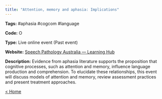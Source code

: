 ```yaml
---
title: "Attention, memory and aphasia: Implications"
---
```


<p><b>Tags:</b> #aphasia #cogcom #language</p>
<p><b>Code:</b> O</p>
<p><b>Type:</b> Live online event (Past event)</p>
<p><b>Website:</b>
<a href="https://learninghub.speechpathologyaustralia.org.au/speechpathologyaust/2570-attention-memory-and-aphasia-evidence-interactions-and-implications-sep-2022/">Speech Pathology Australia — Learning Hub</a></p>

<p><b>Description:</b>
Evidence from aphasia literature supports the proposition that cognitive processes, such as attention and memory, influence language production and comprehension. To elucidate these relationships, this event will discuss models of attention and memory, review assessment practices and present treatment approaches.</p>

<p><a href="https://speechiegoodies.github.io/CPD-Vault">&lt; Home</a></p>
